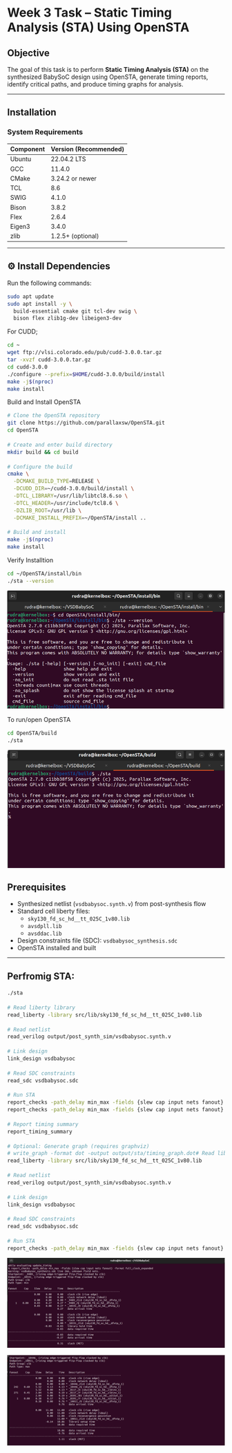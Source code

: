 # Week 3 Task – Static Timing Analysis (STA) Using OpenSTA

## Objective
The goal of this task is to perform **Static Timing Analysis (STA)** on the synthesized BabySoC design using OpenSTA, generate timing reports, identify critical paths, and produce timing graphs for analysis.

---


## Installation

### System Requirements
| Component | Version (Recommended) |
|------------|-----------------------|
| Ubuntu     | 22.04.2 LTS           |
| GCC        | 11.4.0                |
| CMake      | 3.24.2 or newer       |
| TCL        | 8.6                   |
| SWIG       | 4.1.0                 |
| Bison      | 3.8.2                 |
| Flex       | 2.6.4                 |
| Eigen3     | 3.4.0                 |
| zlib       | 1.2.5+ (optional)     |

---

## ⚙️ Install Dependencies

Run the following commands:

```bash
sudo apt update
sudo apt install -y \
  build-essential cmake git tcl-dev swig \
  bison flex zlib1g-dev libeigen3-dev

```
For CUDD;
```bash
cd ~
wget ftp://vlsi.colorado.edu/pub/cudd-3.0.0.tar.gz
tar -xvzf cudd-3.0.0.tar.gz
cd cudd-3.0.0
./configure --prefix=$HOME/cudd-3.0.0/build/install
make -j$(nproc)
make install
```

Build and Install OpenSTA
```bash
# Clone the OpenSTA repository
git clone https://github.com/parallaxsw/OpenSTA.git
cd OpenSTA

# Create and enter build directory
mkdir build && cd build

# Configure the build
cmake \
  -DCMAKE_BUILD_TYPE=RELEASE \
  -DCUDD_DIR=~/cudd-3.0.0/build/install \
  -DTCL_LIBRARY=/usr/lib/libtcl8.6.so \
  -DTCL_HEADER=/usr/include/tcl8.6 \
  -DZLIB_ROOT=/usr/lib \
  -DCMAKE_INSTALL_PREFIX=~/OpenSTA/install ..

# Build and install
make -j$(nproc)
make install
```
Verify Installtion
```bash
cd ~/OpenSTA/install/bin
./sta --version
```
![Alt Text](images/verify.png)


To run/open OpenSTA
```bash
cd OpenSTA/build
./sta
```
![Alt Text](images/start.png)


## Prerequisites
- Synthesized netlist (`vsdbabysoc.synth.v`) from post-synthesis flow
- Standard cell liberty files:
  - `sky130_fd_sc_hd__tt_025C_1v80.lib`
  - `avsdpll.lib`
  - `avsddac.lib`
- Design constraints file (SDC): `vsdbabysoc_synthesis.sdc`
- OpenSTA installed and built

---

## Perfromig STA:


```bash
./sta

# Read liberty library
read_liberty -library src/lib/sky130_fd_sc_hd__tt_025C_1v80.lib

# Read netlist
read_verilog output/post_synth_sim/vsdbabysoc.synth.v

# Link design
link_design vsdbabysoc

# Read SDC constraints
read_sdc vsdbabysoc.sdc

# Run STA
report_checks -path_delay min_max -fields {slew cap input nets fanout} -format full_clock_expanded
report_checks -path_delay min_max -fields {slew cap input nets fanout} -format full_clock_expanded > output/sta/timing_report.txt

# Report timing summary
report_timing_summary

# Optional: Generate graph (requires graphviz)
# write_graph -format dot -output output/sta/timing_graph.dot# Read liberty library
read_liberty -library src/lib/sky130_fd_sc_hd__tt_025C_1v80.lib

# Read netlist
read_verilog output/post_synth_sim/vsdbabysoc.synth.v

# Link design
link_design vsdbabysoc

# Read SDC constraints
read_sdc vsdbabysoc.sdc

# Run STA
report_checks -path_delay min_max -fields {slew cap input nets fanout} -format full_clock_expanded

```

![Alt Text](images/timing_report_1.png)

![Alt Text](images/timing_report2.png)
